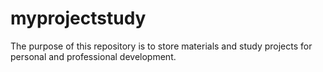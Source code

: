 # myprojectstudy
The purpose of this repository is to store materials and study projects for personal and professional development.
